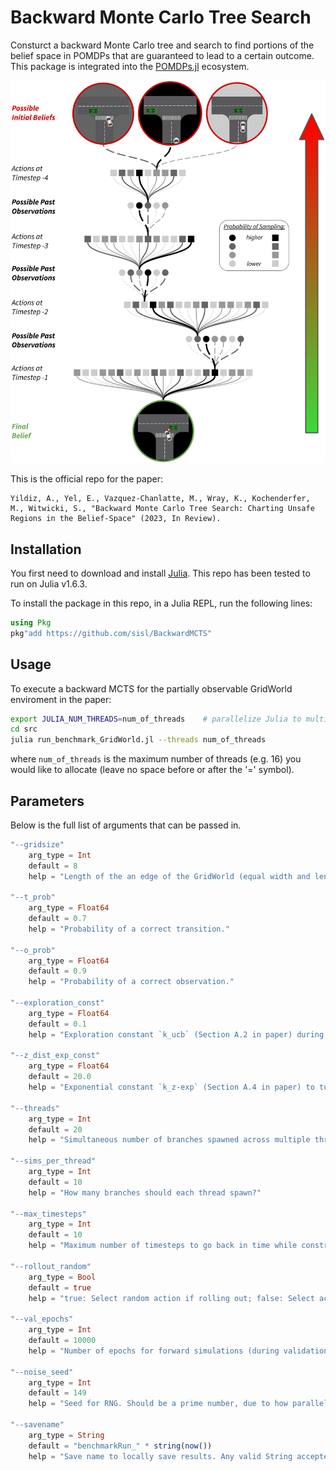 # Backward Monte Carlo Tree Search

Consturct a backward Monte Carlo tree and search to find portions of the belief space in POMDPs that are guaranteed to lead to a certain outcome. This package is integrated into the [POMDPs.jl](https://github.com/JuliaPOMDP/POMDPs.jl) ecosystem.

<p align="center">
  <img width="530" alt="Constructing a Monte Carlo tree backward in time." src="media/BackwardTreeSearch.png" />
</p>


This is the official repo for the paper:
    
    Yildiz, A., Yel, E., Vazquez-Chanlatte, M., Wray, K., Kochenderfer, M., Witwicki, S., "Backward Monte Carlo Tree Search: Charting Unsafe Regions in the Belief-Space" (2023, In Review).

## Installation

You first need to download and install [Julia](https://julialang.org/downloads/). This repo has been tested to run on Julia v1.6.3.

To install the package in this repo, in a Julia REPL, run the following lines:

```julia
using Pkg
pkg"add https://github.com/sisl/BackwardMCTS"
```

## Usage

To execute a backward MCTS for the partially observable GridWorld enviroment in the paper:

```bash
export JULIA_NUM_THREADS=num_of_threads    # parallelize Julia to multiple threads
cd src
julia run_benchmark_GridWorld.jl --threads num_of_threads
```
where `num_of_threads` is the maximum number of threads (e.g. 16) you would like to allocate (leave no space before or after the '=' symbol).



## Parameters
Below is the full list of arguments that can be passed in.

```julia
"--gridsize"
    arg_type = Int
    default = 8
    help = "Length of the an edge of the GridWorld (equal width and length)."

"--t_prob"
    arg_type = Float64
    default = 0.7
    help = "Probability of a correct transition."

"--o_prob"
    arg_type = Float64
    default = 0.9
    help = "Probability of a correct observation."

"--exploration_const"
    arg_type = Float64
    default = 0.1
    help = "Exploration constant `k_ucb` (Section A.2 in paper) during action selection."

"--z_dist_exp_const"
    arg_type = Float64
    default = 20.0
    help = "Exponential constant `k_z-exp` (Section A.4 in paper) to tune the steepness of the z-curve." 

"--threads"
    arg_type = Int
    default = 20
    help = "Simultaneous number of branches spawned across multiple threads. I.e. how many threads to use?"

"--sims_per_thread"
    arg_type = Int
    default = 10
    help = "How many branches should each thread spawn?"

"--max_timesteps"
    arg_type = Int
    default = 10
    help = "Maximum number of timesteps to go back in time while constructing the BackwardTree."

"--rollout_random"
    arg_type = Bool
    default = true
    help = "true: Select random action if rolling out; false: Select action with smallest linear program cost (computationally significantly more expensive!)."

"--val_epochs"
    arg_type = Int
    default = 10000
    help = "Number of epochs for forward simulations (during validation)."

"--noise_seed"
    arg_type = Int
    default = 149
    help = "Seed for RNG. Should be a prime number, due to how parallelization is setup across threads."

"--savename"
    arg_type = String
    default = "benchmarkRun_" * string(now())
    help = "Save name to locally save results. Any valid String accepted. Pass no arguments to skip saving."
```
